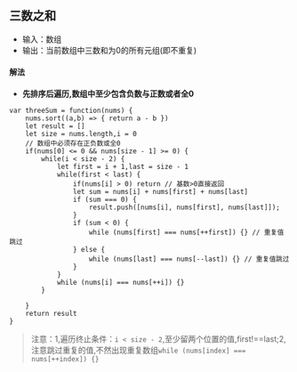 ## 三数之和
- 输入：数组
- 输出：当前数组中三数和为0的所有元组(即不重复)
#### 解法
- **先排序后遍历,数组中至少包含负数与正数或者全0**
```
var threeSum = function(nums) {
    nums.sort((a,b) => { return a - b })
    let result = []
    let size = nums.length,i = 0
    // 数组中必须存在正负数或全0
    if(nums[0] <= 0 && nums[size - 1] >= 0) {
        while(i < size - 2) {
            let first = i + 1,last = size - 1
            while(first < last) {
                if(nums[i] > 0) return // 基数>0直接返回
                let sum = nums[i] + nums[first] + nums[last]
                if (sum === 0) {
                    result.push([nums[i], nums[first], nums[last]]);
                }
                if (sum < 0) {
                    while (nums[first] === nums[++first]) {} // 重复值跳过
                } else {
                    while (nums[last] === nums[--last]) {} // 重复值跳过
                }
            }
            while (nums[i] === nums[++i]) {}
        }
        
    }
    return result
}
```
> 注意：1,遍历终止条件：`i < size - 2`,至少留两个位置的值,first!==last;2,注意跳过重复的值,不然出现重复数组`while (nums[index] === nums[++index]) {}`